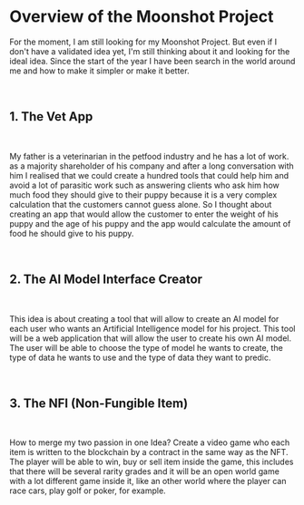 # Overview of the Moonshot Project

For the moment, I am still looking for my Moonshot Project. But even if I don't have a validated idea yet, I'm still thinking about it and looking for the ideal idea. Since the start of the year I have been search in the world around me and how to make it simpler or make it better.

<br>

## **1. The Vet App**

<br>

My father is a veterinarian in the petfood industry and he has a lot of work. as a majority shareholder of his company and after a long conversation with him I realised that we could create a hundred tools that could help him and avoid a lot of parasitic work such as answering clients who ask him how much food they should give to their puppy because it is a very complex calculation that the customers cannot guess alone. So I thought about creating an app that would allow the customer to enter the weight of his puppy and the age of his puppy and the app would calculate the amount of food he should give to his puppy.


<br>

## **2. The AI Model Interface Creator**

<br>

This idea is about creating a tool that will allow to create an AI model for each user who wants an Artificial Intelligence model for his project. This tool will be a web application that will allow the user to create his own AI model. The user will be able to choose the type of model he wants to create, the type of data he wants to use and the type of data they want to predic.

<br>

## **3. The NFI (Non-Fungible Item)**

<br>

How to merge my two passion in one Idea? Create a video game who each item is written to the blockchain by a contract in the same way as the NFT. The player will be able to win, buy or sell item inside the game, this includes that there will be several rarity grades and it will be an open world game with a lot different game inside it, like an other world where the player can race cars, play golf or poker, for example. 

<br>
